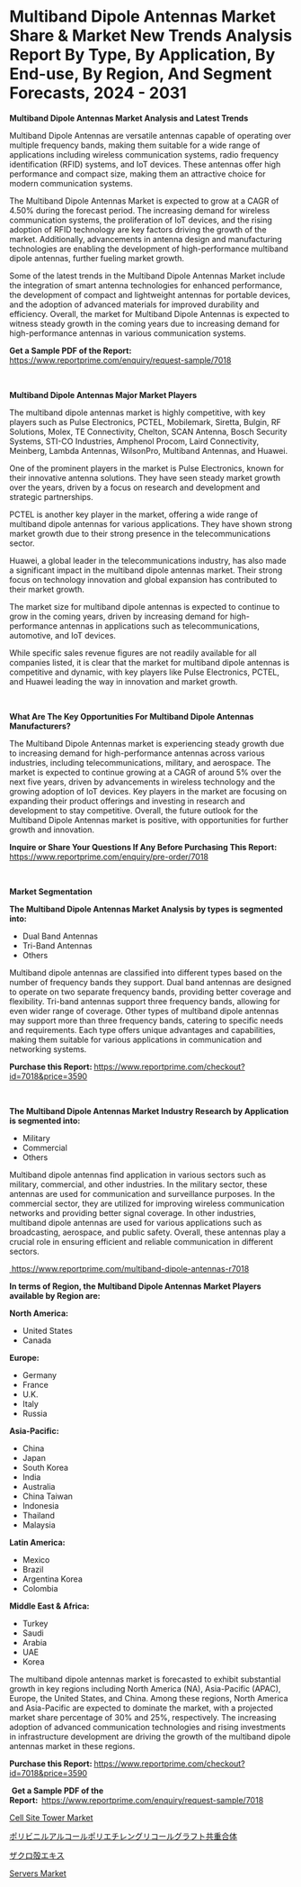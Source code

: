 <p><h1>Multiband Dipole Antennas Market Share & Market New Trends Analysis Report By Type, By Application, By End-use, By Region, And Segment Forecasts, 2024 - 2031</h1></p><p><strong>Multiband Dipole Antennas Market Analysis and Latest Trends</strong></p>
<p><p>Multiband Dipole Antennas are versatile antennas capable of operating over multiple frequency bands, making them suitable for a wide range of applications including wireless communication systems, radio frequency identification (RFID) systems, and IoT devices. These antennas offer high performance and compact size, making them an attractive choice for modern communication systems.</p><p>The Multiband Dipole Antennas Market is expected to grow at a CAGR of 4.50% during the forecast period. The increasing demand for wireless communication systems, the proliferation of IoT devices, and the rising adoption of RFID technology are key factors driving the growth of the market. Additionally, advancements in antenna design and manufacturing technologies are enabling the development of high-performance multiband dipole antennas, further fueling market growth.</p><p>Some of the latest trends in the Multiband Dipole Antennas Market include the integration of smart antenna technologies for enhanced performance, the development of compact and lightweight antennas for portable devices, and the adoption of advanced materials for improved durability and efficiency. Overall, the market for Multiband Dipole Antennas is expected to witness steady growth in the coming years due to increasing demand for high-performance antennas in various communication systems.</p></p>
<p><strong>Get a Sample PDF of the Report:&nbsp;</strong> <a href="https://www.reportprime.com/enquiry/request-sample/7018">https://www.reportprime.com/enquiry/request-sample/7018</a></p>
<p>&nbsp;</p>
<p><strong>Multiband Dipole Antennas Major Market Players</strong></p>
<p><p>The multiband dipole antennas market is highly competitive, with key players such as Pulse Electronics, PCTEL, Mobilemark, Siretta, Bulgin, RF Solutions, Molex, TE Connectivity, Chelton, SCAN Antenna, Bosch Security Systems, STI-CO Industries, Amphenol Procom, Laird Connectivity, Meinberg, Lambda Antennas, WilsonPro, Multiband Antennas, and Huawei.</p><p>One of the prominent players in the market is Pulse Electronics, known for their innovative antenna solutions. They have seen steady market growth over the years, driven by a focus on research and development and strategic partnerships.</p><p>PCTEL is another key player in the market, offering a wide range of multiband dipole antennas for various applications. They have shown strong market growth due to their strong presence in the telecommunications sector.</p><p>Huawei, a global leader in the telecommunications industry, has also made a significant impact in the multiband dipole antennas market. Their strong focus on technology innovation and global expansion has contributed to their market growth.</p><p>The market size for multiband dipole antennas is expected to continue to grow in the coming years, driven by increasing demand for high-performance antennas in applications such as telecommunications, automotive, and IoT devices.</p><p>While specific sales revenue figures are not readily available for all companies listed, it is clear that the market for multiband dipole antennas is competitive and dynamic, with key players like Pulse Electronics, PCTEL, and Huawei leading the way in innovation and market growth.</p></p>
<p>&nbsp;</p>
<p><strong>What Are The Key Opportunities For Multiband Dipole Antennas Manufacturers?</strong></p>
<p><p>The Multiband Dipole Antennas market is experiencing steady growth due to increasing demand for high-performance antennas across various industries, including telecommunications, military, and aerospace. The market is expected to continue growing at a CAGR of around 5% over the next five years, driven by advancements in wireless technology and the growing adoption of IoT devices. Key players in the market are focusing on expanding their product offerings and investing in research and development to stay competitive. Overall, the future outlook for the Multiband Dipole Antennas market is positive, with opportunities for further growth and innovation.</p></p>
<p><strong>Inquire or Share Your Questions If Any Before Purchasing This Report:</strong> <a href="https://www.reportprime.com/enquiry/pre-order/7018">https://www.reportprime.com/enquiry/pre-order/7018</a></p>
<p>&nbsp;</p>
<p><strong>Market Segmentation</strong></p>
<p><strong>The Multiband Dipole Antennas Market Analysis by types is segmented into:</strong></p>
<p><ul><li>Dual Band Antennas</li><li>Tri-Band Antennas</li><li>Others</li></ul></p>
<p><p>Multiband dipole antennas are classified into different types based on the number of frequency bands they support. Dual band antennas are designed to operate on two separate frequency bands, providing better coverage and flexibility. Tri-band antennas support three frequency bands, allowing for even wider range of coverage. Other types of multiband dipole antennas may support more than three frequency bands, catering to specific needs and requirements. Each type offers unique advantages and capabilities, making them suitable for various applications in communication and networking systems.</p></p>
<p><strong>Purchase this Report:&nbsp;</strong><a href="https://www.reportprime.com/checkout?id=7018&price=3590">https://www.reportprime.com/checkout?id=7018&price=3590</a></p>
<p>&nbsp;</p>
<p><strong>The Multiband Dipole Antennas Market Industry Research by Application is segmented into:</strong></p>
<p><ul><li>Military</li><li>Commercial</li><li>Others</li></ul></p>
<p><p>Multiband dipole antennas find application in various sectors such as military, commercial, and other industries. In the military sector, these antennas are used for communication and surveillance purposes. In the commercial sector, they are utilized for improving wireless communication networks and providing better signal coverage. In other industries, multiband dipole antennas are used for various applications such as broadcasting, aerospace, and public safety. Overall, these antennas play a crucial role in ensuring efficient and reliable communication in different sectors.</p></p>
<p><a href="https://www.reportprime.com/multiband-dipole-antennas-r7018">&nbsp;https://www.reportprime.com/multiband-dipole-antennas-r7018</a></p>
<p><strong>In terms of Region, the Multiband Dipole Antennas Market Players available by Region are:</strong></p>
<p>
    <p> <strong> North America: </strong>
        <ul>
            <li>United States</li>
            <li>Canada</li>
        </ul>
        </p> 
    <p> <strong> Europe: </strong>
        <ul>
            <li>Germany</li>
            <li>France</li>
            <li>U.K.</li>
            <li>Italy</li>
            <li>Russia</li>
        </ul>
        </p> 
    <p> <strong> Asia-Pacific: </strong>
        <ul>
            <li>China</li>
            <li>Japan</li>
            <li>South Korea</li>
            <li>India</li>
            <li>Australia</li>
            <li>China Taiwan</li>
            <li>Indonesia</li>
            <li>Thailand</li>
            <li>Malaysia</li>
        </ul>
        </p> 
    <p> <strong> Latin America: </strong>
        <ul>
            <li>Mexico</li>
            <li>Brazil</li>
            <li>Argentina Korea</li>
            <li>Colombia</li>
        </ul>
        </p> 
    <p> <strong> Middle East & Africa: </strong>
        <ul>
            <li>Turkey</li>
            <li>Saudi</li>
            <li>Arabia</li>
            <li>UAE</li>
            <li>Korea</li>
        </ul>
    </p>
    </p>
<p><p>The multiband dipole antennas market is forecasted to exhibit substantial growth in key regions including North America (NA), Asia-Pacific (APAC), Europe, the United States, and China. Among these regions, North America and Asia-Pacific are expected to dominate the market, with a projected market share percentage of 30% and 25%, respectively. The increasing adoption of advanced communication technologies and rising investments in infrastructure development are driving the growth of the multiband dipole antennas market in these regions.</p></p>
<p><strong>Purchase this Report: </strong><a href="https://www.reportprime.com/checkout?id=7018&price=3590">https://www.reportprime.com/checkout?id=7018&price=3590</a></p>
<p>&nbsp;<strong>Get a Sample PDF of the Report:&nbsp;&nbsp;</strong><a href="https://www.reportprime.com/enquiry/request-sample/7018">https://www.reportprime.com/enquiry/request-sample/7018</a></p>
<p><strong></strong></p>
<p><p><a href="https://github.com/marthawweekle/Market-Research-Report-List-1/blob/main/cell-site-tower-market.md">Cell Site Tower Market</a></p><p><a href="https://github.com/TerrellConn/Market-Research-Report-List-1/blob/main/457906275835.md">ポリビニルアルコールポリエチレングリコールグラフト共重合体</a></p><p><a href="https://github.com/RandallRunte2023/Market-Research-Report-List-1/blob/main/745808475836.md">ザクロ殻エキス</a></p><p><a href="https://github.com/HenrietteMills1/Market-Research-Report-List-1/blob/main/servers-market.md">Servers Market</a></p></p>